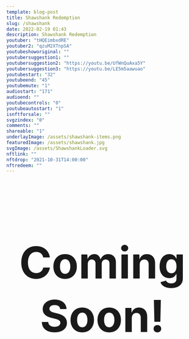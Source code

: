 ```yaml
---
template: blog-post
title: Shawshank Redemption
slug: /shawshank
date: 2022-02-19 01:43
description: Shawshank Redemption
youtuber: "tHQEimbxdRE"
youtuber2: "qzuM2XTnpSA"
youtubeshoworiginal: ""
youtubersuggestion1: ""
youtubersuggestion2: "https://youtu.be/UfWnQuAxa5Y"
youtubersuggestion3: "https://youtu.be/LE5m5aawuao"
youtubestart: "32"
youtubeend: "45"
youtubemute: "1"
audiostart: "171"
audioend: ""
youtubecontrols: "0"
youtubeautostart: "1"
isnftforsale: ""
svgzindex: "0"
comments: ""
shareable: "1"
underlayImage: /assets/shawshank-items.png
featuredImage: /assets/shawshank.jpg
svgImage: /assets/ShawshankLoader.svg
nftlink: ""
nftdrop: "2021-10-31T14:00:00"
nftredeem: ""
---
```





<h2 class="tronText" style="display:grid; place-content:center; text-align:center; font-size:12vw;">
        <div class="">Coming Soon!</div>
      </h2>









 

 

<!-- lYGald0tFro SOUNDTRACK 45> -->